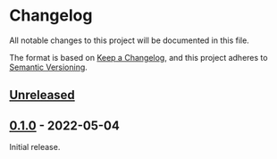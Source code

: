 # Changelog

All notable changes to this project will be documented in this file.

The format is based on [Keep a Changelog](https://keepachangelog.com/en/1.0.0/),
and this project adheres to [Semantic Versioning](https://semver.org/spec/v2.0.0.html).

## [Unreleased]

## [0.1.0] - 2022-05-04

Initial release.

[unreleased]: https://github.com/sd2k/grafana-materialize-datasource/compare/v0.1.0...HEAD
[0.1.0]: https://github.com/sd2k/grafana-materialize-datasource/tag/v0.1.0
